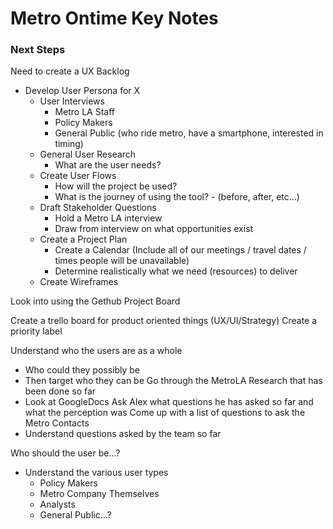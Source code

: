 # Metro Ontime Key Notes
### Next Steps
Need to create a UX Backlog
- Develop User Persona for X
	- User Interviews
		- Metro LA Staff
		- Policy Makers
		- General Public (who ride metro, have a smartphone, interested in timing)
	- General User Research
		- What are the user needs?
	- Create User Flows
		- How will the project be used?
		- What is the journey of using the tool? - (before, after, etc…)
	- Draft Stakeholder Questions
		- Hold a Metro LA interview
		- Draw from interview  on what opportunities exist
	- Create a Project Plan
		- Create a Calendar (Include all of our meetings / travel dates / times people will be unavailable)
		- Determine realistically what we need (resources) to deliver 
	- Create Wireframes

Look into using the Gethub Project Board

Create a trello board for product oriented things (UX/UI/Strategy)
Create a priority label

Understand who the users are as a whole
- Who could they possibly be
- Then target who they can be
Go through the MetroLA Research that has been done so far
- Look at GoogleDocs
Ask Alex what questions he has asked so far and what the perception was
Come up with a list of questions to ask the Metro Contacts
- Understand questions asked by the team so far

Who should the user be…?
- Understand the various user types
	- Policy Makers
	- Metro Company Themselves
	- Analysts 
	- General Public…?





